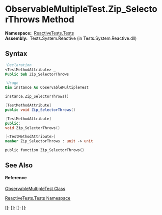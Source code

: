 # ObservableMultipleTest.Zip\_SelectorThrows Method

**Namespace:**  [ReactiveTests.Tests](ReactiveTests.Tests\ReactiveTests.Tests.md)  
**Assembly:**  Tests.System.Reactive (in Tests.System.Reactive.dll)

## Syntax

```vb
'Declaration
<TestMethodAttribute> _
Public Sub Zip_SelectorThrows
```

```vb
'Usage
Dim instance As ObservableMultipleTest

instance.Zip_SelectorThrows()
```

```csharp
[TestMethodAttribute]
public void Zip_SelectorThrows()
```

```c++
[TestMethodAttribute]
public:
void Zip_SelectorThrows()
```

```fsharp
[<TestMethodAttribute>]
member Zip_SelectorThrows : unit -> unit 
```

```jscript
public function Zip_SelectorThrows()
```

## See Also

#### Reference

[ObservableMultipleTest Class](ObservableMultipleTest\ObservableMultipleTest.md)

[ReactiveTests.Tests Namespace](ReactiveTests.Tests\ReactiveTests.Tests.md)

[]: 
[]: 
[]: 
[]: 
